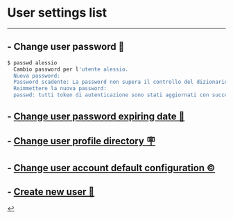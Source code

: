 # User settings list
---
## - Change user password 🛂
```bash
$ passwd alessio
  Cambio password per l'utente alessio.
  Nuova password:
  Password scadente: La password non supera il controllo del dizionario - Si basa su un termine di dizionario
  Reimmettere la nuova password:
  passwd: tutti token di autenticazione sono stati aggiornati con successo.
```

## - [Change user password expiring date 📅](change-age.html)

## - [Change user profile directory 🪧](change-directory.html)

## - [Change user account default configuration ©️](user-default.html)

## - [Create new user 🪪](user-add.html)

[↩️](../Linux.html)
